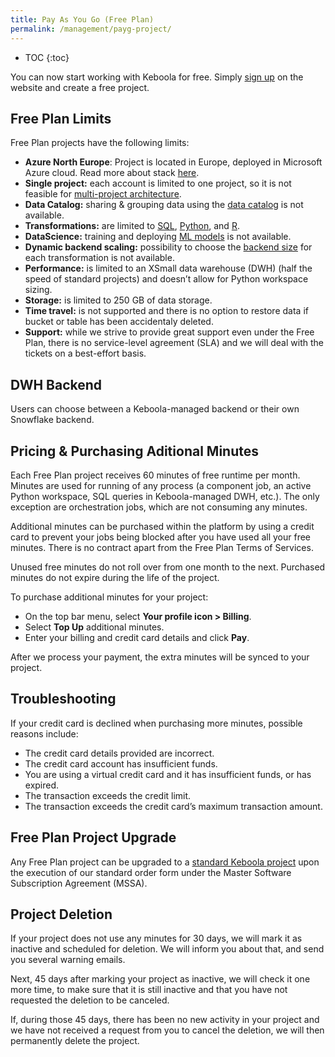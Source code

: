 ```yaml
---
title: Pay As You Go (Free Plan)
permalink: /management/payg-project/
---
```


* TOC
{:toc}

You can now start working with Keboola for free. Simply [sign up](https://connection.north-europe.azure.keboola.com/wizard) on the website and create a free project.

## Free Plan Limits
Free Plan projects have the following limits:

- **Azure North Europe**: Project is located in Europe, deployed in Microsoft Azure cloud. Read more about stack [here](/overview/#stacks).
- **Single project:** each account is limited to one project, so it is not feasible for [multi-project architecture](/catalog/multi-project/).
- **Data Catalog:** sharing & grouping data using the [data catalog](/catalog/) is not available. 
- **Transformations:** are limited to [SQL](/transformations/snowflake-plain/), [Python](/transformations/python-plain/), and [R](/transformations/r-plain/).
- **DataScience:** training and deploying [ML models](transformations/ml-model-deployment/) is not available.
- **Dynamic backend scaling:** possibility to choose the [backend size](/transformations/snowflake-plain/) for each transformation is not available. 
- **Performance:** is limited to an XSmall data warehouse (DWH) (half the speed of standard projects) and doesn’t allow for Python workspace sizing.
- **Storage:** is limited to 250 GB of data storage.
- **Time travel:** is not supported and there is no option to restore data if bucket or table has been accidentaly deleted.
- **Support:** while we strive to provide great support even under the Free Plan, there is no service-level agreement (SLA) and we will deal with the tickets on a best-effort basis. 

## DWH Backend
Users can choose between a Keboola-managed backend or their own Snowflake backend.

## Pricing & Purchasing Aditional Minutes
Each Free Plan project receives 60 minutes of free runtime per month. Minutes are used for running of any process 
(a component job, an active Python workspace, SQL queries in Keboola-managed DWH, etc.). The only exception are orchestration jobs,
which are not consuming any minutes. 

Additional minutes can be purchased within the platform by using a credit card to prevent your jobs being blocked after you have used
all your free minutes. There is no contract apart from the Free Plan Terms of Services. 

Unused free minutes do not roll over from one month to the next. Purchased minutes do not expire during the life of the project.

To purchase additional minutes for your project:
- On the top bar menu, select **Your profile icon > Billing**.
- Select **Top Up** additional minutes.
- Enter your billing and credit card details and click **Pay**.

After we process your payment, the extra minutes will be synced to your project.

## Troubleshooting

If your credit card is declined when purchasing more minutes, possible reasons include:
- The credit card details provided are incorrect.
- The credit card account has insufficient funds.
- You are using a virtual credit card and it has insufficient funds, or has expired.
- The transaction exceeds the credit limit.
- The transaction exceeds the credit card’s maximum transaction amount.

## Free Plan Project Upgrade
Any Free Plan project can be upgraded to a [standard Keboola project](/management/project/) upon the execution 
of our standard order form under the Master Software Subscription Agreement (MSSA).

## Project Deletion

If your project does not use any minutes for 30 days, we will mark it as inactive and scheduled for deletion. 
We will inform you about that, and send you several warning emails.

Next, 45 days after marking your project as inactive, we will check it one more time, to make sure that it is still inactive 
and that you have not requested the deletion to be canceled.

If, during those 45 days, there has been no new activity in your project and we have not received a request from you to cancel 
the deletion, we will then permanently delete the project.
